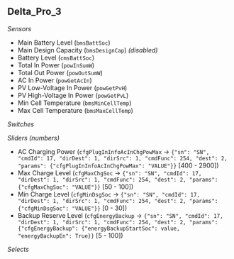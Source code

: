 ## Delta_Pro_3

*Sensors*
- Main Battery Level (`bmsBattSoc`)
- Main Design Capacity (`bmsDesignCap`)   _(disabled)_
- Battery Level (`cmsBattSoc`)
- Total In Power (`powInSumW`)
- Total Out Power (`powOutSumW`)
- AC In Power (`powGetAcIn`)
- PV Low-Voltage In Power (`powGetPvH`)
- PV High-Voltage In Power (`powGetPvL`)
- Min Cell Temperature (`bmsMinCellTemp`)
- Max Cell Temperature (`bmsMaxCellTemp`)

*Switches*

*Sliders (numbers)*
- AC Charging Power (`cfgPlugInInfoAcInChgPowMax` -> `{"sn": "SN", "cmdId": 17, "dirDest": 1, "dirSrc": 1, "cmdFunc": 254, "dest": 2, "params": {"cfgPlugInInfoAcInChgPowMax": "VALUE"}}` [400 - 2900])
- Max Charge Level (`cfgMaxChgSoc` -> `{"sn": "SN", "cmdId": 17, "dirDest": 1, "dirSrc": 1, "cmdFunc": 254, "dest": 2, "params": {"cfgMaxChgSoc": "VALUE"}}` [50 - 100])
- Min Charge Level (`cfgMinDsgSoc` -> `{"sn": "SN", "cmdId": 17, "dirDest": 1, "dirSrc": 1, "cmdFunc": 254, "dest": 2, "params": {"cfgMinDsgSoc": "VALUE"}}` [0 - 30])
- Backup Reserve Level (`cfgEnergyBackup` -> `{"sn": "SN", "cmdId": 17, "dirDest": 1, "dirSrc": 1, "cmdFunc": 254, "dest": 2, "params": {"cfgEnergyBackup": {"energyBackupStartSoc": value, "energyBackupEn": True}}` [5 - 100])

*Selects*


